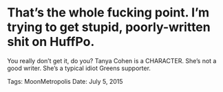 # That’s the whole fucking point. I’m trying to get stupid, poorly-written shit on HuffPo.
You really don’t get it, do you? Tanya Cohen is a CHARACTER. She’s not a good writer. She’s a typical idiot Greens supporter.

Tags: MoonMetropolis
Date: July 5, 2015